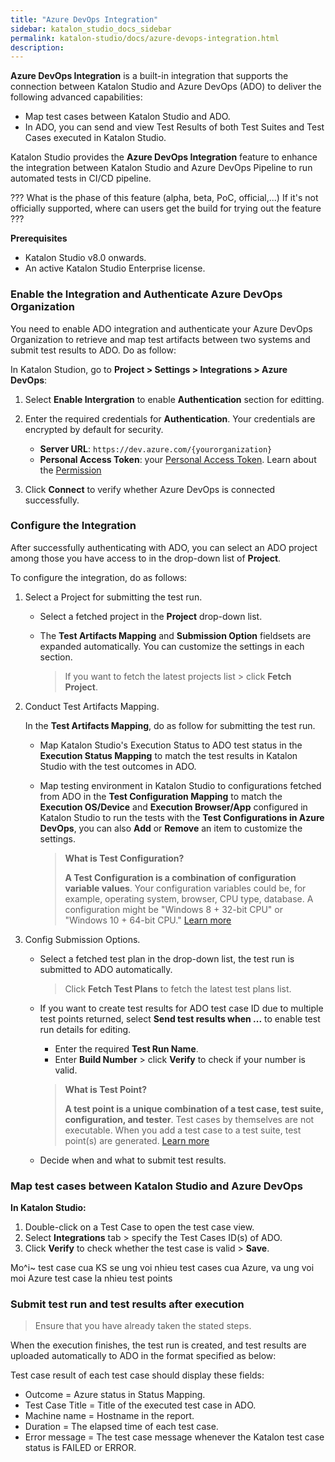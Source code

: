 ```yaml
---
title: "Azure DevOps Integration"
sidebar: katalon_studio_docs_sidebar
permalink: katalon-studio/docs/azure-devops-integration.html
description:
---
```


**Azure DevOps Integration** is a built-in integration that supports the connection between Katalon Studio and Azure DevOps (ADO) to deliver the following advanced capabilities:

- Map test cases between Katalon Studio and ADO.
- In ADO, you can send and view Test Results of both Test Suites and Test Cases executed in Katalon Studio.

Katalon Studio provides the **Azure DevOps Integration** feature to enhance the integration between Katalon Studio and Azure DevOps Pipeline to run automated tests in CI/CD pipeline. 

??? What is the phase of this feature (alpha, beta, PoC, official,...)
If it's not officially supported, where can users get the build for trying out the feature ???

**Prerequisites**

- Katalon Studio v8.0 onwards.
- An active Katalon Studio Enterprise license.

### Enable the Integration and Authenticate Azure DevOps Organization

You need to enable ADO integration and authenticate your Azure DevOps Organization to retrieve and map test artifacts between two systems and submit test results to ADO. Do as follow:

In Katalon Studion, go to **Project > Settings > Integrations > Azure DevOps**:

1. Select **Enable Intergration** to enable **Authentication** section for editting.

2. Enter the required credentials for **Authentication**. Your credentials are encrypted by default for security.

    - **Server URL**: `https://dev.azure.com/{yourorganization}`
    - **Personal Access Token**: your [Personal Access Token](https://docs.microsoft.com/en-us/azure/devops/organizations/accounts/use-personal-access-tokens-to-authenticate?view=azure-devops&tabs=preview-page). Learn about the [Permission](https://docs.microsoft.com/en-us/azure/devops/organizations/security/about-permissions?view=azure-devops&tabs=preview-page#permissions)

3. Click **Connect** to verify whether Azure DevOps is connected successfully.

### Configure the Integration

After successfully authenticating with ADO, you can select an ADO project among those you have access to in the drop-down list of **Project**.

To configure the integration, do as follows:

1. Select a Project for submitting the test run.

    - Select a fetched project in the **Project** drop-down list.

    - The **Test Artifacts Mapping** and **Submission Option** fieldsets are expanded automatically. You can customize the settings in each section. 

        > If you want to fetch the latest projects list > click **Fetch Project**.

2. Conduct Test Artifacts Mapping.

    In the **Test Artifacts Mapping**, do as follow for submitting the test run.

    - Map Katalon Studio's Execution Status to ADO test status in the **Execution Status Mapping** to match the test results in Katalon Studio with the test outcomes in ADO.

    - Map testing environment in Katalon Studio to configurations fetched from ADO in the **Test Configuration Mapping** to match the  **Execution OS/Device** and **Execution Browser/App** configured in Katalon Studio to run the tests with the **Test Configurations in Azure DevOps**, you can also **Add** or **Remove** an item to customize the settings.

        > **What is Test Configuration?**
        >
        > **A Test Configuration is a combination of configuration variable values**. Your configuration variables could be, for example, operating system, browser, CPU type, database. A configuration might be "Windows 8 + 32-bit CPU" or "Windows 10 + 64-bit CPU." [Learn more](https://docs.microsoft.com/en-us/azure/devops/test/test-different-configurations?view=azure-devops)

3. Config Submission Options.

    - Select a fetched test plan in the drop-down list, the test run is submitted to ADO automatically.

        > Click **Fetch Test Plans** to fetch the latest test plans list.

    - If you want to create test results for ADO test case ID due to multiple test points returned, select **Send test results when ...** to enable test run details for editing.
        - Enter the required **Test Run Name**.
        - Enter **Build Number** > click **Verify** to check if your number is valid.
    
        > **What is Test Point?**
        > 
        > **A test point is a unique combination of a test case, test suite, configuration, and tester**. Test cases by themselves are not executable. When you add a test case to a test suite, test point(s) are generated. [Learn more](https://docs.microsoft.com/en-us/azure/devops/test/new-test-plans-page?view=azure-devops#execute-tab)

    - Decide when and what to submit test results.

### Map test cases between Katalon Studio and Azure DevOps 

**In Katalon Studio:**

1. Double-click on a Test Case to open the test case view.
2. Select **Integrations** tab > specify the Test Cases ID(s) of ADO.
3. Click **Verify** to check whether the test case is valid > **Save**.

Mo^i~ test case cua KS se ung voi nhieu test cases cua Azure, va ung voi moi Azure test case la nhieu test points

### Submit test run and test results after execution

> Ensure that you have already taken the stated steps.

When the execution finishes, the test run is created, and test results are uploaded automatically to ADO in the format specified as below:

Test case result of each test case should display these fields:
- Outcome = Azure status in Status Mapping.
- Test Case Title = Title of the executed test case in ADO.
- Machine name = Hostname in the report.
- Duration =  The elapsed time of each test case.
- Error message = The test case message whenever the Katalon test case status is FAILED or ERROR.